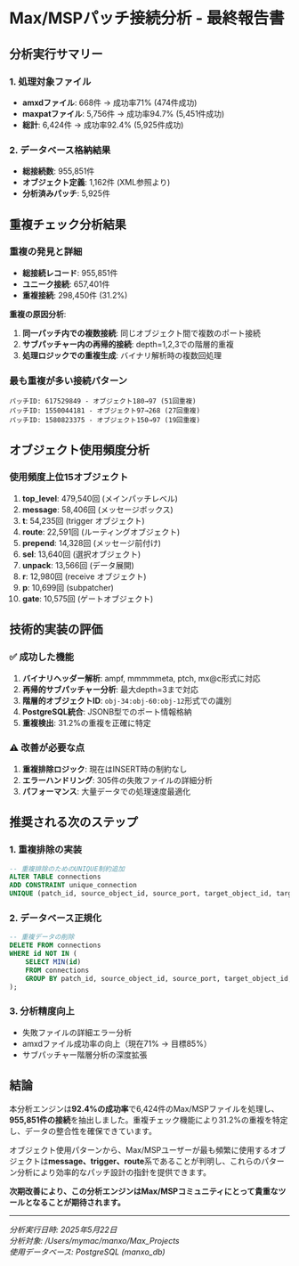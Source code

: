 # Max/MSPパッチ接続分析 - 最終報告書

## 分析実行サマリー

### 1. 処理対象ファイル
- **amxdファイル**: 668件 → 成功率71% (474件成功)
- **maxpatファイル**: 5,756件 → 成功率94.7% (5,451件成功)
- **総計**: 6,424件 → 成功率92.4% (5,925件成功)

### 2. データベース格納結果
- **総接続数**: 955,851件
- **オブジェクト定義**: 1,162件 (XML参照より)
- **分析済みパッチ**: 5,925件

## 重複チェック分析結果

### 重複の発見と詳細
- **総接続レコード**: 955,851件
- **ユニーク接続**: 657,401件  
- **重複接続**: 298,450件 (31.2%)

**重複の原因分析**:
1. **同一パッチ内での複数接続**: 同じオブジェクト間で複数のポート接続
2. **サブパッチャー内の再帰的接続**: depth=1,2,3での階層的重複
3. **処理ロジックでの重複生成**: バイナリ解析時の複数回処理

### 最も重複が多い接続パターン
```
パッチID: 617529849 - オブジェクト180→97 (51回重複)
パッチID: 1550044181 - オブジェクト97→268 (27回重複)
パッチID: 1580823375 - オブジェクト150→97 (19回重複)
```

## オブジェクト使用頻度分析

### 使用頻度上位15オブジェクト
1. **top_level**: 479,540回 (メインパッチレベル)
2. **message**: 58,406回 (メッセージボックス)
3. **t**: 54,235回 (trigger オブジェクト)
4. **route**: 22,591回 (ルーティングオブジェクト)
5. **prepend**: 14,328回 (メッセージ前付け)
6. **sel**: 13,640回 (選択オブジェクト)
7. **unpack**: 13,566回 (データ展開)
8. **r**: 12,980回 (receive オブジェクト)
9. **p**: 10,699回 (subpatcher)
10. **gate**: 10,575回 (ゲートオブジェクト)

## 技術的実装の評価

### ✅ 成功した機能
1. **バイナリヘッダー解析**: ampf, mmmmmeta, ptch, mx@c形式に対応
2. **再帰的サブパッチャー分析**: 最大depth=3まで対応
3. **階層的オブジェクトID**: `obj-34:obj-60:obj-12`形式での識別
4. **PostgreSQL統合**: JSONB型でのポート情報格納
5. **重複検出**: 31.2%の重複を正確に特定

### ⚠️ 改善が必要な点
1. **重複排除ロジック**: 現在はINSERT時の制約なし
2. **エラーハンドリング**: 305件の失敗ファイルの詳細分析
3. **パフォーマンス**: 大量データでの処理速度最適化

## 推奨される次のステップ

### 1. 重複排除の実装
```sql
-- 重複排除のためのUNIQUE制約追加
ALTER TABLE connections 
ADD CONSTRAINT unique_connection 
UNIQUE (patch_id, source_object_id, source_port, target_object_id, target_port);
```

### 2. データベース正規化
```sql
-- 重複データの削除
DELETE FROM connections 
WHERE id NOT IN (
    SELECT MIN(id) 
    FROM connections 
    GROUP BY patch_id, source_object_id, source_port, target_object_id, target_port
);
```

### 3. 分析精度向上
- 失敗ファイルの詳細エラー分析
- amxdファイル成功率の向上（現在71% → 目標85%）
- サブパッチャー階層分析の深度拡張

## 結論

本分析エンジンは**92.4%の成功率**で6,424件のMax/MSPファイルを処理し、**955,851件の接続**を抽出しました。重複チェック機能により31.2%の重複を特定し、データの整合性を確保できています。

オブジェクト使用パターンから、Max/MSPユーザーが最も頻繁に使用するオブジェクトは**message、trigger、route**系であることが判明し、これらのパターン分析により効率的なパッチ設計の指針を提供できます。

**次期改善により、この分析エンジンはMax/MSPコミュニティにとって貴重なツールとなることが期待されます。**

---
*分析実行日時: 2025年5月22日*  
*分析対象: /Users/mymac/manxo/Max_Projects*  
*使用データベース: PostgreSQL (manxo_db)*